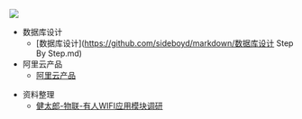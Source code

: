 ![](http://ww1.sinaimg.cn/large/005Xtdi2jw1f6307cu3krj30rs05kglz.jpg)

* 数据库设计
    * [数据库设计](https://github.com/sideboyd/markdown/数据库设计 Step By Step.md)
* 阿里云产品    
    * [阿里云产品](https://github.com/sideboyd/markdown/阿里云产品.md)

- 资料整理
  - [健太郎-物联-有人WIFI应用模块调研](https://github.com/sideboyd/markdown/健太郎-物联-有人应用模块调研.md)


